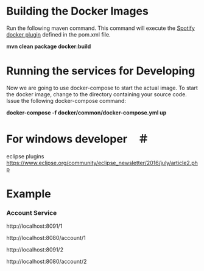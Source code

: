 # Building the Docker Images 
Run the following maven command.  This command will execute the [Spotify docker plugin](https://github.com/spotify/docker-maven-plugin) defined in the pom.xml file.  
     
   **mvn clean package docker:build**
    
# Running the services for Developing

Now we are going to use docker-compose to start the actual image.  To start the docker image,
change to the directory containing  your   source code.  Issue the following docker-compose command:

   **docker-compose -f docker/common/docker-compose.yml up**
   
#  For windows developer　＃
eclipse plugins 
https://www.eclipse.org/community/eclipse_newsletter/2016/july/article2.php
# Example #
### Account Service ###

   http://localhost:8091/1
   
   http://localhost:8080/account/1
   
   http://localhost:8091/2
   
   http://localhost:8080/account/2 